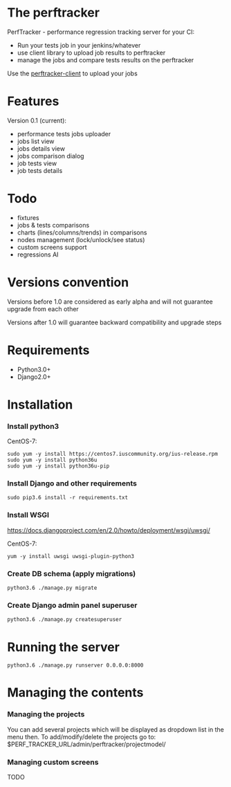 # The perftracker
PerfTracker - performance regression tracking server for your CI:
- Run your tests job in your jenkins/whatever
- use client library to upload job results to perftracker
- manage the jobs and compare tests results on the perftracker

Use the [perftracker-client](https://github.com/perfguru87/perftracker-client) to upload your jobs

# Features
Version 0.1 (current):
- performance tests jobs uploader
- jobs list view
- jobs details view
- jobs comparison dialog
- job tests view
- job tests details

# Todo
- fixtures
- jobs & tests comparisons
- charts (lines/columns/trends) in comparisons
- nodes management (lock/unlock/see status)
- custom screens support
- regressions AI

# Versions convention
Versions before 1.0 are considered as early alpha and will not guarantee upgrade from each other

Versions after 1.0 will guarantee backward compatibility and upgrade steps

# Requirements

- Python3.0+
- Django2.0+

# Installation
### Install python3

CentOS-7:
```
sudo yum -y install https://centos7.iuscommunity.org/ius-release.rpm
sudo yum -y install python36u
sudo yum -y install python36u-pip
```

### Install Django and other requirements

```
sudo pip3.6 install -r requirements.txt
```

### Install WSGI

https://docs.djangoproject.com/en/2.0/howto/deployment/wsgi/uwsgi/

CentOS-7:
```
yum -y install uwsgi uwsgi-plugin-python3
```

### Create DB schema (apply migrations)
```
python3.6 ./manage.py migrate
```

### Create Django admin panel superuser

```
python3.6 ./manage.py createsuperuser
```

# Running the server

```
python3.6 ./manage.py runserver 0.0.0.0:8000
```

# Managing the contents

### Managing the projects

You can add several projects which will be displayed as dropdown list in the menu then. To add/modify/delete the projects go to:
$PERF_TRACKER_URL/admin/perftracker/projectmodel/

### Managing custom screens

TODO
